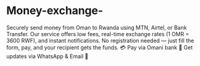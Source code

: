 # Money-exchange-
Securely send money from Oman to Rwanda using MTN, Airtel, or Bank Transfer. Our service offers low fees, real-time exchange rates (1 OMR = 3600 RWF), and instant notifications. No registration needed — just fill the form, pay, and your recipient gets the funds.  💳 Pay via Omani bank 📱 Get updates via WhatsApp &amp; Email 📄 
